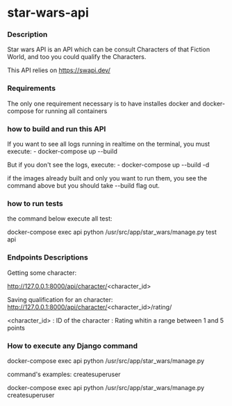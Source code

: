 # star-wars-api

### Description

Star wars API is an API which can be consult Characters of that Fiction World, and too you could qualify the Characters.

This API relies on https://swapi.dev/


### Requirements

The only one requirement necessary is to have installes docker and docker-compose for running all containers


### how to build and run this API

If you want to see all logs running in realtime on the terminal, you must execute:
    - docker-compose up --build

But if you don't see the logs, execute:
    - docker-compose up --build -d

if the images already built and only you want to run them, you see the command above but you should take --build flag out.


### how to run tests

the command below execute all test:

docker-compose exec api python /usr/src/app/star_wars/manage.py test api


### Endpoints Descriptions

Getting some character:

http://127.0.0.1:8000/api/character/<character_id>


Saving qualification for an character:
http://127.0.0.1:8000/api/character/<character_id>/rating/<rating>


<character_id> : ID of the character
<rating>: Rating whitin a range between 1 and 5 points


### How to execute any Django command

docker-compose exec api python /usr/src/app/star_wars/manage.py <command>

command's examples:
createsuperuser

docker-compose exec api python /usr/src/app/star_wars/manage.py createsuperuser

